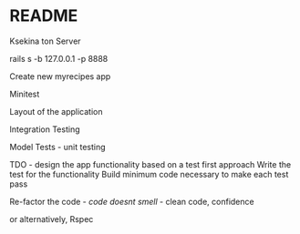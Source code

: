 # README

Ksekina ton Server

rails s -b 127.0.0.1 -p 8888


Create new myrecipes app

Minitest

Layout of the application

Integration Testing

Model Tests - unit testing

TDO - design the app functionality based on a test first approach
Write the test for the functionality
Build minimum code necessary to make each test pass

Re-factor the code - *code doesnt smell* - clean code, confidence


or alternatively,
Rspec